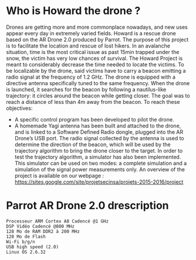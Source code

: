 # Who is Howard the drone ?
Drones are getting more and more commonplace nowadays, and new uses appear every day in extremely varied fields. Howard is a rescue drone based on the AR Drone 2.0 produced by Parrot.
The purpose of this project is to facilitate the location and rescue of lost hikers. In an avalanche situation, time is the most critical issue as past 15min trapped under the snow, the victim has very low chances of survival. The Howard Project is meant to considerably decrease the time needed to locate the victims.
To be localizable by the drone, said victims have to carry a beacon emitting a radio signal at the frequency of 1.2 GHz. The drone is equipped with a directive antenna specifically tuned to the same frequency. When the drone is launched, it searches for the beacon by following a nautilus-like trajectory: it circles around the beacon while getting closer. The goal was to reach a distance of less than 4m away from the beacon. To reach these objectives:
- A specific control program has been developed to pilot the drone. 
- A homemade Yagi antenna has been built and attached to the drone, and is linked to a Software Defined Radio dongle, plugged into the AR Drone’s USB port. 
The radio signal collected by the antenna is used to determine the direction of the beacon, which will be used by the trajectory algorithm to bring the drone closer to the target.
In order to test the trajectory algorithm, a simulator has also been implemented. This simulator can be used on two modes: a complete simulation and a simulation of the signal power measurements only.
An overview of the project is available on our webpage : https://sites.google.com/site/projetsecinsa/projets-2015-2016/project

# Parrot AR Drone 2.0 drescription
    Processeur ARM Cortex A8 Cadencé @1 GHz
    DSP Vidéo Cadencé @800 MHz
    128 Mo de RAM DDR2 à 200 MHz
    128 Mo de Flash
    Wi-Fi b/g/n
    USB high speed (2.0)
    Linux OS 2.6.32

